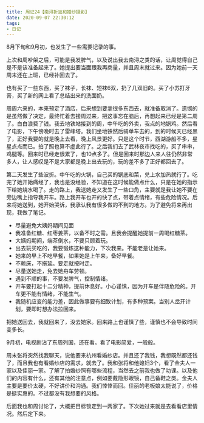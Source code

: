 ```yaml
---
title: 周记24【南浔折返和婚纱摄影】
date: 2020-09-07 22:30:12
tags:
- 日记
---
```


8月下旬和9月初，也发生了一些需要记录的事。

上次和周吵架之后，可能是我发脾气，以及说出我去南浔之类的话，让周觉得自己是不是该准备起来了。她提出要当面跟我再商量，并且周末就过来。因为她前一天周末还在上班，已经补回去了。

也有买了一些东西，买了袜子，长袜、短袜6双，扔了几双旧的。买了小苏打牙膏，买了新的网上看了总结出来的洗面奶。

周周六来的，本来预定了酒店，后来想到要拿很多东西去，就准备取消了。遗憾的是虽然做了决定，最终忙着去接周过来，把这事忘在脑后，再想起来已经是第二周了。白白浪费了钱。我去地铁站接到的周，中午吃的外卖，我点的地锅鸡。然后看了电影，下午傍晚时去了雷峰塔。我们坐地铁然后骑单车去的，到的时候天已经黑了，正好我要的就是晚上去看，晚上风景更好。只是这个时节，西湖游船不多，星星点点而已。拍了照也算不虚此行了。之后我们去了武林夜市找吃的，买了串串，鸡腿等。回来时已经走很累了，也10点多了。但是回来时那边人来人往仍然非常多人，让人感叹是不是大家都是晚上出去玩的，玩的差不多了正好都回去了。

第二天发生了些波折。中午吃的火锅，自己买的锅底和菜，兑上水加热就行了。吃完了她开始痛经了，我也是没经验，不知道在这时候能做点什么，只是在她的指示下给她烧水喝了。走的路上，我送她走又发生了一些口角，主要就是我让她不要在旁边嘴上指导我开车。路上我开车也开的快了点，带着点情绪，有些危险情况。后来将她送到，她开始哭诉，我承认我有很多做的不到的地方。为了避免将来再出现，我做了笔记。

- 尽量避免大姨妈期间见面
- 我准备红糖、红枣姜茶，以备不时之需。且我会提醒她提前一周喝红糖茶。
- 大姨妈期间，端茶倒水，不要只顾着玩。
- 出去玩买吃的，我要锻炼这种能力，下次我来。不能老是让她来。
- 她来的早上不吃早餐，如果她是上午来，备好早餐。
- 不赖床，不拖延。要走就按时走。
- 尽量送她走，免去她舟车劳顿。
- 遇到不顺的事，不要发脾气，控制情绪。
- 开车要打起十二分精神，提前休息好。小心谨慎，因为开车是伴随危险的。开车更不能有情绪，不能生气。
- 我随机应变的能力差，因此做事要有细致计划，有多种预案。当别人岔开计划，要即时想办法拉回来。

把她送回去，我就回来了，没去她家。回来路上也谨慎了些，谨慎也不会导致时间变多长。

9月初，电视剧沾了东周列国，还在看。看了电影简爱，一般般。

周末张将突然找我聊天，说他要来杭州看婚纱店。并且还了我钱，我想既然都还钱了，而且我也有看婚纱店的需求，就去了。我和张将和他媳妇3个，看了金夫人一家以及佳丽一家。了解了拍婚纱照有哪些流程，当然去之前我也做了功课。以及他们的内容有什么，还有其他的注意点，例如要戴隐形眼镜，自己备鞋之类。金夫人主要是要价太硬，不好讲价和沟通。我们悻悻而回。佳丽的老板娘太能说了，价格是挺实惠的。不过都没有我想要的风格。

后面我也和周讨论了，大概把目标锁定到一两家了。下次她过来就是去看看店里情况。然后定下来。
